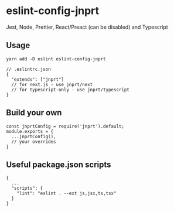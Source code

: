 # eslint-config-jnprt

Jest, Node, Prettier, React/Preact (can be disabled) and Typescript

## Usage

```
yarn add -D eslint eslint-config-jnprt
```

```
// .eslintrc.json
{
  "extends": ["jnprt"]
  // for next.js - use jnprt/next
  // for typescript-only - use jnprt/typescript
}
```

## Build your own

```
const jnprtConfig = require('jnprt').default;
module.exports = {
  ...jnprtConfig(),
  // your overrides
}
```

## Useful package.json scripts

```
{
  ...
  "scripts": {
    "lint": "eslint . --ext js,jsx,ts,tsx"
  }
}
```

